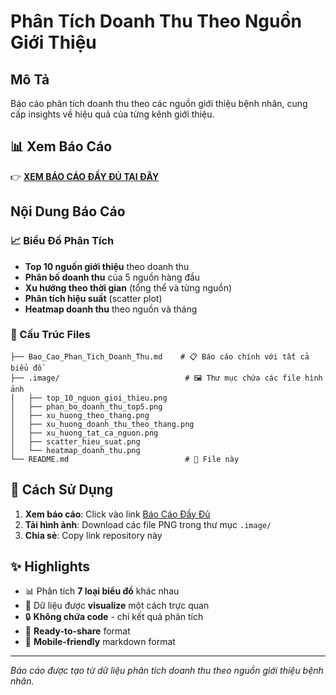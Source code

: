 # Phân Tích Doanh Thu Theo Nguồn Giới Thiệu

## Mô Tả
Báo cáo phân tích doanh thu theo các nguồn giới thiệu bệnh nhân, cung cấp insights về hiệu quả của từng kênh giới thiệu.

## 📊 Xem Báo Cáo

👉 **[XEM BÁO CÁO ĐẦY ĐỦ TẠI ĐÂY](./Bao_Cao_Phan_Tich_Doanh_Thu.md)**

## Nội Dung Báo Cáo

### 📈 Biểu Đồ Phân Tích
- **Top 10 nguồn giới thiệu** theo doanh thu
- **Phân bố doanh thu** của 5 nguồn hàng đầu  
- **Xu hướng theo thời gian** (tổng thể và từng nguồn)
- **Phân tích hiệu suất** (scatter plot)
- **Heatmap doanh thu** theo nguồn và tháng

### 📁 Cấu Trúc Files
```
├── Bao_Cao_Phan_Tich_Doanh_Thu.md    # 📋 Báo cáo chính với tất cả biểu đồ
├── .image/                            # 🖼️ Thư mục chứa các file hình ảnh
│   ├── top_10_nguon_gioi_thieu.png
│   ├── phan_bo_doanh_thu_top5.png
│   ├── xu_huong_theo_thang.png
│   ├── xu_huong_doanh_thu_theo_thang.png
│   ├── xu_huong_tat_ca_nguon.png
│   ├── scatter_hieu_suat.png
│   └── heatmap_doanh_thu.png
└── README.md                          # 📖 File này
```

## 🚀 Cách Sử Dụng

1. **Xem báo cáo**: Click vào link [Báo Cáo Đầy Đủ](./Bao_Cao_Phan_Tich_Doanh_Thu.md)
2. **Tải hình ảnh**: Download các file PNG trong thư mục `.image/`
3. **Chia sẻ**: Copy link repository này

## ✨ Highlights

- 📊 Phân tích **7 loại biểu đồ** khác nhau
- 🎯 Dữ liệu được **visualize** một cách trực quan
- 🔒 **Không chứa code** - chỉ kết quả phân tích
- 🔗 **Ready-to-share** format
- 📱 **Mobile-friendly** markdown format

---

*Báo cáo được tạo từ dữ liệu phân tích doanh thu theo nguồn giới thiệu bệnh nhân.*
